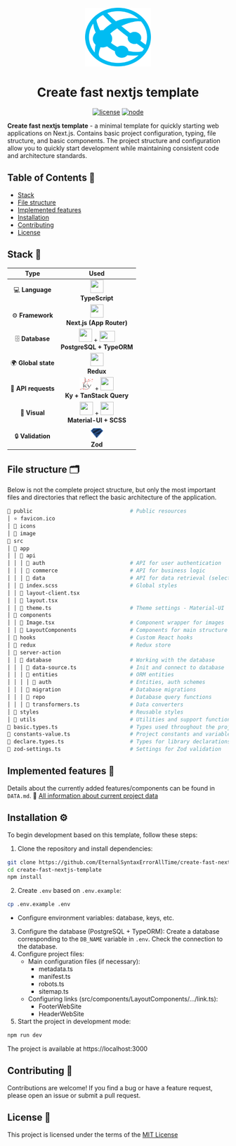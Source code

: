 <p align="center">
  <img width="150" height="133" src="https://raw.githubusercontent.com/EternalSyntaxErrorAllTime/create-fast-nextjs-template/main/public/icons/logo.svg" alt="Logo">
</p>

<h1 align="center">Create fast nextjs template</h1>

<div align="center">

[![license](https://img.shields.io/badge/license-MIT-blue.svg)](https://github.com/EternalSyntaxErrorAllTime/create-fast-nextjs-template/blob/main/LICENSE)
[![node](https://img.shields.io/badge/node-%3E%3D18-brightgreen.svg)]()

</div>

**Create fast nextjs template** - a minimal template for quickly starting web applications on Next.js.
Contains basic project configuration, typing, file structure, and basic components.
The project structure and configuration allow you to quickly start development while maintaining consistent code and architecture standards.

<h2 id="content_list">Table of Contents 📑</h2>

- [Stack](#stack)
- [File structure](#file-structure)
- [Implemented features](#implemented-features)
- [Installation](#installation)
- [Contributing](#contributing)
- [License](#license)

<h2 id="stack">Stack 🧰</h2>

| **Type** | **Used** |
|:--:|:--:|
| 💻 **Language** | <img src="https://cdn.jsdelivr.net/gh/devicons/devicon/icons/typescript/typescript-original.svg" width="30" height="30" /><br>**TypeScript** |
| ⚙️ **Framework** | <img src="https://cdn.jsdelivr.net/gh/devicons/devicon/icons/nextjs/nextjs-original.svg" width="30" height="30" /><br>**Next.js (App Router)** |
| 🗄️ **Database** | <img src="https://cdn.jsdelivr.net/gh/devicons/devicon/icons/postgresql/postgresql-original.svg" width="30" height="30" /> + <img src="https://typeorm.io/img/typeorm-icon-white.png" width="35" height="25" /><br>**PostgreSQL + TypeORM** |
| 🌍 **Global state** | <img src="https://cdn.jsdelivr.net/gh/devicons/devicon/icons/redux/redux-original.svg" width="30" height="30" /><br>**Redux** |
| 📡 **API requests** | <img src="https://raw.githubusercontent.com/EternalSyntaxErrorAllTime/create-fast-nextjs-template/main/public/icons/withReadMe/ky.svg" width="30" height="30" /> + <img src="https://tanstack.com/images/logos/logo-white.svg" width="30" height="30" /><br>**Ky + TanStack Query** |
| 🎨 **Visual** | <img src="https://cdn.jsdelivr.net/gh/devicons/devicon/icons/materialui/materialui-original.svg" width="30" height="30" /> + <img src="https://cdn.simpleicons.org/sass" width="30" height="30" /><br>**Material-UI + SCSS** |
| 🔒 **Validation** | <img src="https://raw.githubusercontent.com/colinhacks/zod/HEAD/logo.svg" width="30" height="30" /><br>**Zod** |
      
<h2 id="file-structure">File structure 🗂️</h2>
Below is not the complete project structure, but only the most important files and directories that reflect the basic architecture of the application.

```bash
📁 public                               # Public resources
│ ⭐ favicon.ico
│ 📁 icons
│ 📁 image
📁 src                
│ 📁 app
│ │ 📁 api
│ │ │ 📁 auth                           # API for user authentication
│ │ │ 📁 commerce                       # API for business logic
│ │ │ 📁 data                           # API for data retrieval (select)
│ │ 📄 index.scss                       # Global styles 
│ │ 📄 layout-client.tsx                     
│ │ 📄 layout.tsx                                 
│ │ 📄 theme.ts                         # Theme settings - Material-UI
│ 📁 components
│ │ 📄 Image.tsx                        # Component wrapper for images
│ │ 📁 LayoutComponents                 # Components for main structure
│ 📁 hooks                              # Custom React hooks
│ 📁 redux                              # Redux store
│ 📁 server-action                       
│ │ 📁 database                         # Working with the database
│ │ │ 📄 data-source.ts                 # Init and connect to database
│ │ │ 📁 entities                       # ORM entities
│ │ │ │ 📁 auth                         # Entities, auth schemes
│ │ │ 📁 migration                      # Database migrations
│ │ │ 📁 repo                           # Database query functions
│ │ │ 📄 transformers.ts                # Data converters
│ 📁 styles                             # Reusable styles
│ 📁 utils                              # Utilities and support functions
📄 basic.types.ts                       # Types used throughout the project
📄 constants-value.ts                   # Project constants and variables
📄 declare.types.ts                     # Types for library declarations
📄 zod-settings.ts                      # Settings for Zod validation
```

<h2 id="implemented-features">Implemented features 🧩</h2>

Details about the currently added features/components can be found in `DATA.md`.
📘 [All information about current project data](https://github.com/EternalSyntaxErrorAllTime/create-fast-nextjs-template/blob/main/DATA.md)

<h2 id="installation">Installation ⚙️</h2>

To begin development based on this template, follow these steps:
1) Clone the repository and install dependencies:
```bash
git clone https://github.com/EternalSyntaxErrorAllTime/create-fast-nextjs-template.git
cd create-fast-nextjs-template
npm install
```
2) Create `.env` based on `.env.example`:
```bash
cp .env.example .env
```
- Configure environment variables: database, keys, etc.
3) Configure the database (PostgreSQL + TypeORM):
   Create a database corresponding to the `DB_NAME` variable in `.env`.
   Check the connection to the database.
4) Configure project files:
   - Main configuration files (if necessary):
     - metadata.ts
     - manifest.ts
     - robots.ts
     - sitemap.ts  
   - Configuring links (src/components/LayoutComponents/.../link.ts):
     - FooterWebSite
     - HeaderWebSite
5) Start the project in development mode:
```bash
npm run dev
```
The project is available at https://localhost:3000

<h2 id="contributing">Contributing 🤝</h2>

Contributions are welcome! If you find a bug or have a feature request, please open an issue or submit a pull request.

<h2 id="license">License 📄</h2>

This project is licensed under the terms of the  [MIT License](https://github.com/EternalSyntaxErrorAllTime/create-fast-nextjs-template/blob/main/LICENSE)